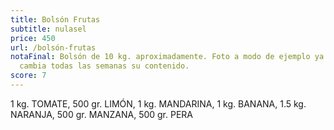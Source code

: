 ```yaml
---
title: Bolsón Frutas
subtitle: nulasel
price: 450
url: /bolsón-frutas
notaFinal: Bolsón de 10 kg. aproximadamente. Foto a modo de ejemplo ya que
  cambia todas las semanas su contenido.
score: 7
---
```

1 kg. TOMATE, 500 gr. LIMÓN, 1 kg. MANDARINA, 1 kg. BANANA, 1.5 kg. NARANJA, 500 gr. MANZANA, 500 gr. PERA